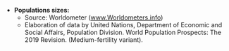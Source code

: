 
- __Populations sizes:__
    + Source: Worldometer (www.Worldometers.info)
    + Elaboration of data by United Nations, Department of Economic and Social Affairs, Population Division. World Population Prospects: The 2019 Revision. (Medium-fertility variant).